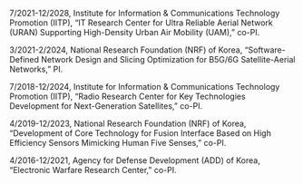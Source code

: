 7/2021-12/2028,   Institute for Information & Communications Technology Promotion (IITP), “IT Research Center for Ultra Reliable Aerial Network (URAN) Supporting High-Density Urban Air Mobility (UAM),” co-PI.
  
3/2021-2/2024,    National Research Foundation (NRF) of Korea, “Software-Defined Network Design and Slicing Optimization for B5G/6G Satellite-Aerial Networks,” PI.

  
7/2018-12/2024,   Institute for Information & Communications Technology Promotion (IITP), “Radio Research Center for Key Technologies Development for Next-Generation Satellites,” co-PI.

  
4/2019-12/2023,   National Research Foundation (NRF) of Korea, “Development of Core Technology for Fusion Interface Based on High Efficiency Sensors Mimicking Human Five Senses,” co-PI.

  
4/2016-12/2021,  Agency for Defense Development (ADD) of Korea, “Electronic Warfare Research Center,” co-PI.
